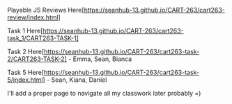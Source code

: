Playable JS Reviews Here[https://seanhub-13.github.io/CART-263/cart263-review/index.html]

Task 1 Here[https://seanhub-13.github.io/CART-263/cart263-task_1/CART263-TASK-1]

Task 2 Here[https://seanhub-13.github.io/CART-263/cart263-task-2/CART263-TASK-2] - Emma, Sean, Bianca

Task 5 Here[https://seanhub-13.github.io/CART-263/cart263-task-5/index.html] - Sean, Kiana, Daniel

I'll add a proper page to navigate all my classwork later probably =)
